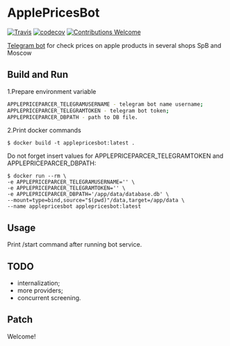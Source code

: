 # ApplePricesBot #

[![Travis](https://travis-ci.org/proshik/applepricesbot.svg?branch=master)](https://travis-ci.org/proshik/ajpriceparcer.svg?branch=master)
[![codecov](https://codecov.io/gh/proshik/applepricesbot/branch/master/graph/badge.svg)](https://codecov.io/gh/proshik/applepricesbot)
[![Contributions Welcome](https://img.shields.io/badge/contributions-welcome-brightgreen.svg?style=flat)](https://github.com/proshik/applepricesbot/issues)

[Telegram bot](https://t.me/ApplePrices_bot) for check prices on apple products in several shops SpB and Moscow

## Build and Run ##

1.Prepare environment variable

```bash
APPLEPRICEPARCER_TELEGRAMUSERNAME - telegram bot name username;
APPLEPRICEPARCER_TELEGRAMTOKEN - telegram bot token;
APPLEPRICEPARCER_DBPATH - path to DB file.
```

2.Print docker commands

```docker
$ docker build -t applepricesbot:latest .
```

Do not forget insert values for APPLEPRICEPARCER_TELEGRAMTOKEN and APPLEPRICEPARCER_DBPATH:

```docker
$ docker run --rm \
-e APPLEPRICEPARCER_TELEGRAMUSERNAME='' \
-e APPLEPRICEPARCER_TELEGRAMTOKEN='' \
-e APPLEPRICEPARCER_DBPATH='/app/data/database.db' \
--mount=type=bind,source="$(pwd)"/data,target=/app/data \
--name applepricesbot applepricesbot:latest
```

## Usage

Print /start command after running bot service.

## TODO

- internalization;
- more providers;
- concurrent screening.

## Patch 

Welcome!

